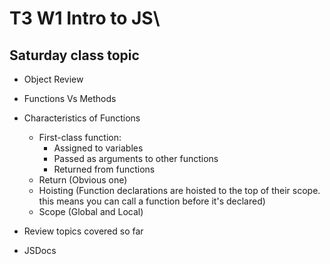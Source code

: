 # T3 W1 Intro to JS\

## Saturday class topic 
- Object Review
- Functions Vs Methods
- Characteristics of Functions
    - First-class function:
        - Assigned to variables
        - Passed as arguments to other functions
        - Returned from functions
    - Return (Obvious one)
    - Hoisting (Function declarations are hoisted to the top of their scope. this means you can call a function before it's declared)
    - Scope (Global and Local)
- Review topics covered so far

- JSDocs 